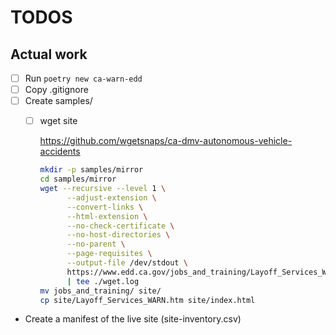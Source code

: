 # TODOS


## Actual work

- [ ] Run `poetry new ca-warn-edd`
- [ ] Copy .gitignore
- [ ] Create samples/
    - [ ] wget site

        https://github.com/wgetsnaps/ca-dmv-autonomous-vehicle-accidents
        
        ```sh
        mkdir -p samples/mirror
        cd samples/mirror
        wget --recursive --level 1 \
              --adjust-extension \
              --convert-links \
              --html-extension \
              --no-check-certificate \
              --no-host-directories \
              --no-parent \
              --page-requisites \
              --output-file /dev/stdout \
              https://www.edd.ca.gov/jobs_and_training/Layoff_Services_WARN.htm \
              | tee ./wget.log
        mv jobs_and_training/ site/
        cp site/Layoff_Services_WARN.htm site/index.html
        ```

- Create a manifest of the live site (site-inventory.csv)
